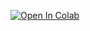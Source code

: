 [![Open In Colab](https://colab.research.google.com/assets/colab-badge.svg)](https://colab.research.google.com/github/DalbergDataInsights/icohs-analysis/blob/sprint-2/District_distance.ipynb)
